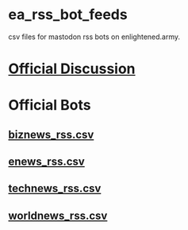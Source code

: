 # ea_rss_bot_feeds
csv files for mastodon rss bots on enlightened.army.

# [Official Discussion](https://circle.army/t/enlightened-army-official-rss-bot/33)

# Official Bots
## [biznews_rss.csv](https://enlightened.army/@biznewsbot)
## [enews_rss.csv](https://enlightened.army/@enewsbot)
## [technews_rss.csv](https://enlightened.army/@technewsbot)
## [worldnews_rss.csv](https://enlightened.army/@worldnewsbot)


